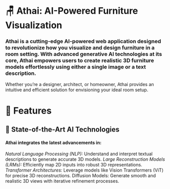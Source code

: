 # 🪑 Athai: AI-Powered Furniture Visualization
### Athai is a cutting-edge AI-powered web application designed to revolutionize how you visualize and design furniture in a room setting. With advanced generative AI technologies at its core, Athai empowers users to create realistic 3D furniture models effortlessly using either a single image or a text description.

Whether you’re a designer, architect, or homeowner, Athai provides an intuitive and efficient solution for envisioning your ideal room setup.

# 🚀 Features
## 🌟 State-of-the-Art AI Technologies
#### Athai integrates the latest advancements in:

*Natural Language Processing (NLP):*
Understand and interpret textual descriptions to generate accurate 3D models.
*Large Reconstruction Models (LRMs):* 
Efficiently map 2D inputs into robust 3D representations.
*Transformer Architectures:* 
Leverage models like Vision Transformers (ViT) for precise 3D reconstructions.
Diffusion Models: Generate smooth and realistic 3D views with iterative refinement processes.

